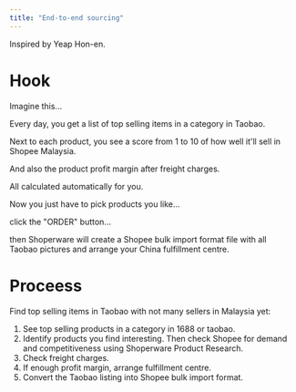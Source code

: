 ```yaml
---
title: "End-to-end sourcing"
---
```


Inspired by Yeap Hon-en.

# Hook

Imagine this...

Every day, you get a list of top selling items in a category in Taobao.

Next to each product, you see a score from 1 to 10 of how well it'll sell in Shopee Malaysia.

And also the product profit margin after freight charges.

All calculated automatically for you.

Now you just have to pick products you like...

click the "ORDER" button...

then Shoperware will create a Shopee bulk import format file with all Taobao pictures and arrange your China fulfillment centre.

# Proceess

Find top selling items in Taobao with not many sellers in Malaysia yet:

1. See top selling products in a category in 1688 or taobao.
2. Identify products you find interesting. Then check Shopee for demand and competitiveness using Shoperware Product Research.
3. Check freight charges.
4. If enough profit margin, arrange fulfillment centre.
5. Convert the Taobao listing into Shopee bulk import format.
